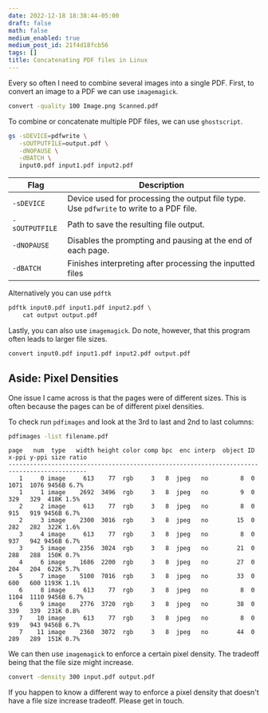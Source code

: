 ```yaml
---
date: 2022-12-18 18:38:44-05:00
draft: false
math: false
medium_enabled: true
medium_post_id: 21f4d18fcb56
tags: []
title: Concatenating PDF files in Linux
---
```


Every so often I need to combine several images into a single PDF. First, to convert an image to a PDF we can use `imagemagick`.

```bash
convert -quality 100 Image.png Scanned.pdf
```

To combine or concatenate multiple PDF files, we can use `ghostscript`.

```bash
gs -sDEVICE=pdfwrite \
   -sOUTPUTFILE=output.pdf \
   -dNOPAUSE \
   -dBATCH \
   input0.pdf input1.pdf input2.pdf
```

| Flag           | Description                                                  |
| -------------- | ------------------------------------------------------------ |
| `-sDEVICE`     | Device used for processing the output file type. Use `pdfwrite` to write to a PDF file. |
| `-sOUTPUTFILE` | Path to save the resulting file output.                      |
| `-dNOPAUSE`    | Disables the prompting and pausing at the end of each page.  |
| `-dBATCH`      | Finishes interpreting after processing the inputted files    |

Alternatively you can use `pdftk`

```bash
pdftk input0.pdf input1.pdf input2.pdf \
	cat output output.pdf
```

Lastly, you can also use `imagemagick`. Do note, however, that this program often leads to larger file sizes.

```bash
convert input0.pdf input1.pdf input2.pdf output.pdf
```

## Aside: Pixel Densities

One issue I came across is that the pages were of different sizes. This is often because the pages can be of different pixel densities.

To check run `pdfimages` and look at the 3rd to last and 2nd to last columns:

```bash
pdfimages -list filename.pdf 
```

```
page   num  type   width height color comp bpc  enc interp  object ID x-ppi y-ppi size ratio
--------------------------------------------------------------------------------------------
   1     0 image     613    77  rgb     3   8  jpeg   no         8  0  1071  1076 9456B 6.7%
   1     1 image    2692  3496  rgb     3   8  jpeg   no         9  0   329   329  418K 1.5%
   2     2 image     613    77  rgb     3   8  jpeg   no         8  0   915   919 9456B 6.7%
   2     3 image    2300  3016  rgb     3   8  jpeg   no        15  0   282   282  322K 1.6%
   3     4 image     613    77  rgb     3   8  jpeg   no         8  0   937   942 9456B 6.7%
   3     5 image    2356  3024  rgb     3   8  jpeg   no        21  0   288   288  150K 0.7%
   4     6 image    1686  2200  rgb     3   8  jpeg   no        27  0   204   204  622K 5.7%
   5     7 image    5100  7016  rgb     3   8  jpeg   no        33  0   600   600 1193K 1.1%
   6     8 image     613    77  rgb     3   8  jpeg   no         8  0  1104  1110 9456B 6.7%
   6     9 image    2776  3720  rgb     3   8  jpeg   no        38  0   339   339  231K 0.8%
   7    10 image     613    77  rgb     3   8  jpeg   no         8  0   939   943 9456B 6.7%
   7    11 image    2360  3072  rgb     3   8  jpeg   no        44  0   289   289  151K 0.7%
```

We can then use `imagemagick` to enforce a certain pixel density. The tradeoff being that the file size might increase.

```bash
convert -density 300 input.pdf output.pdf
```

If you happen to know a different way to enforce a pixel density that doesn't have a file size increase tradeoff. Please get in touch.